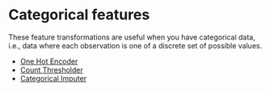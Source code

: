 # Categorical features

These feature transformations are useful when you have categorical data, i.e., 
data where each observation is one of a discrete set of possible values.

* [One Hot Encoder](one_hot_encoder.md)
* [Count Thresholder](count_thresholder.md)
* [Categorical Imputer](categorical_imputer.md)

